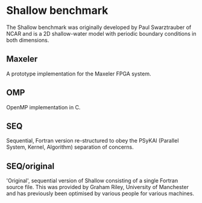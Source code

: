 # Shallow benchmark #

The Shallow benchmark was originally developed by Paul Swarztrauber of NCAR
and is a 2D shallow-water model with periodic boundary conditions in both
dimensions.

## Maxeler ##

A prototype implementation for the Maxeler FPGA system.

## OMP ##

OpenMP implementation in C.

## SEQ ##

Sequential, Fortran version re-structured to obey the PSyKAl (Parallel
System, Kernel, Algorithm) separation of concerns.

## SEQ/original ##

'Original', sequential version of Shallow consisting of a single
Fortran source file.  This was provided by Graham Riley, University of
Manchester and has previously been optimised by various people for
various machines.
